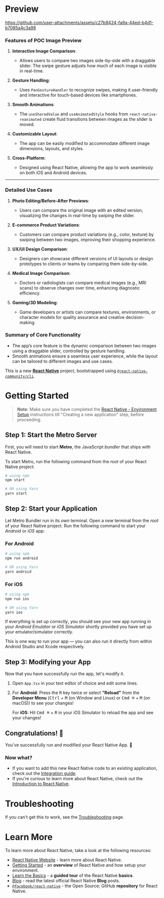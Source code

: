 # Preview 


https://github.com/user-attachments/assets/c27b8424-fa9a-44ed-b4d1-b7085a4c3a98



### **Features of POC Image Preview**

1. **Interactive Image Comparison**:
   - Allows users to compare two images side-by-side with a draggable slider. The swipe gesture adjusts how much of each image is visible in real-time.

2. **Gesture Handling**:
   - Uses `PanGestureHandler` to recognize swipes, making it user-friendly and interactive for touch-based devices like smartphones.

3. **Smooth Animations**:
   - The `useSharedValue` and `useAnimatedStyle` hooks from `react-native-reanimated` create fluid transitions between images as the slider is moved.

4. **Customizable Layout**:
   - The app can be easily modified to accommodate different image dimensions, layouts, and styles.

5. **Cross-Platform**:
   - Designed using React Native, allowing the app to work seamlessly on both iOS and Android devices.

---

### **Detailed Use Cases**

1. **Photo Editing/Before-After Previews**:
   - Users can compare the original image with an edited version, visualizing the changes in real-time by swiping the slider.

2. **E-commerce Product Variations**:
   - Customers can compare product variations (e.g., color, texture) by swiping between two images, improving their shopping experience.

3. **UX/UI Design Comparison**:
   - Designers can showcase different versions of UI layouts or design prototypes to clients or teams by comparing them side-by-side.

4. **Medical Image Comparison**:
   - Doctors or radiologists can compare medical images (e.g., MRI scans) to observe changes over time, enhancing diagnostic efficiency.

5. **Gaming/3D Modeling**:
   - Game developers or artists can compare textures, environments, or character models for quality assurance and creative decision-making.

### **Summary of Core Functionality**
- The app’s core feature is the dynamic comparison between two images using a draggable slider, controlled by gesture handling.
- Smooth animations ensure a seamless user experience, while the layout can be tailored to different images and use cases.




This is a new [**React Native**](https://reactnative.dev) project, bootstrapped using [`@react-native-community/cli`](https://github.com/react-native-community/cli).

# Getting Started

>**Note**: Make sure you have completed the [React Native - Environment Setup](https://reactnative.dev/docs/environment-setup) instructions till "Creating a new application" step, before proceeding.

## Step 1: Start the Metro Server

First, you will need to start **Metro**, the JavaScript _bundler_ that ships _with_ React Native.

To start Metro, run the following command from the _root_ of your React Native project:

```bash
# using npm
npm start

# OR using Yarn
yarn start
```

## Step 2: Start your Application

Let Metro Bundler run in its _own_ terminal. Open a _new_ terminal from the _root_ of your React Native project. Run the following command to start your _Android_ or _iOS_ app:

### For Android

```bash
# using npm
npm run android

# OR using Yarn
yarn android
```

### For iOS

```bash
# using npm
npm run ios

# OR using Yarn
yarn ios
```

If everything is set up _correctly_, you should see your new app running in your _Android Emulator_ or _iOS Simulator_ shortly provided you have set up your emulator/simulator correctly.

This is one way to run your app — you can also run it directly from within Android Studio and Xcode respectively.

## Step 3: Modifying your App

Now that you have successfully run the app, let's modify it.

1. Open `App.tsx` in your text editor of choice and edit some lines.
2. For **Android**: Press the <kbd>R</kbd> key twice or select **"Reload"** from the **Developer Menu** (<kbd>Ctrl</kbd> + <kbd>M</kbd> (on Window and Linux) or <kbd>Cmd ⌘</kbd> + <kbd>M</kbd> (on macOS)) to see your changes!

   For **iOS**: Hit <kbd>Cmd ⌘</kbd> + <kbd>R</kbd> in your iOS Simulator to reload the app and see your changes!

## Congratulations! :tada:

You've successfully run and modified your React Native App. :partying_face:

### Now what?

- If you want to add this new React Native code to an existing application, check out the [Integration guide](https://reactnative.dev/docs/integration-with-existing-apps).
- If you're curious to learn more about React Native, check out the [Introduction to React Native](https://reactnative.dev/docs/getting-started).

# Troubleshooting

If you can't get this to work, see the [Troubleshooting](https://reactnative.dev/docs/troubleshooting) page.

# Learn More

To learn more about React Native, take a look at the following resources:

- [React Native Website](https://reactnative.dev) - learn more about React Native.
- [Getting Started](https://reactnative.dev/docs/environment-setup) - an **overview** of React Native and how setup your environment.
- [Learn the Basics](https://reactnative.dev/docs/getting-started) - a **guided tour** of the React Native **basics**.
- [Blog](https://reactnative.dev/blog) - read the latest official React Native **Blog** posts.
- [`@facebook/react-native`](https://github.com/facebook/react-native) - the Open Source; GitHub **repository** for React Native.
